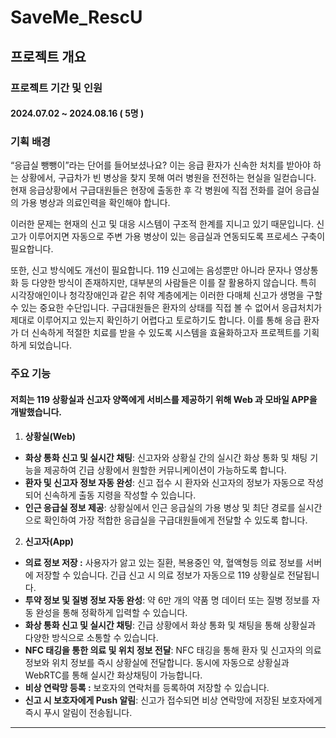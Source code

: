 # SaveMe_RescU

<h2>프로젝트 개요</h2>

<h3> 프로젝트 기간 및 인원</h3>

<h4>
  2024.07.02 ~ 2024.08.16 ( 5명 )
</h4>


<h3> 기획 배경 </h3>

“응급실 뺑뺑이”라는 단어를 들어보셨나요? 이는 응급 환자가 신속한 처치를 받아야 하는 상황에서, 구급차가 빈 병상을 찾지 못해 여러 병원을 전전하는 현실을 일컫습니다. 현재 응급상황에서 구급대원들은 현장에 출동한 후 각 병원에 직접 전화를 걸어 응급실의 가용 병상과 의료인력을 확인해야 합니다. 

이러한 문제는 현재의 신고 및 대응 시스템이 구조적 한계를 지니고 있기 때문입니다. 신고가 이루어지면 자동으로 주변 가용 병상이 있는 응급실과 연동되도록 프로세스 구축이 필요합니다. 

또한, 신고 방식에도 개선이 필요합니다. 119 신고에는 음성뿐만 아니라 문자나 영상통화 등 다양한 방식이 존재하지만, 대부분의 사람들은 이를 잘 활용하지 않습니다. 
특히 시각장애인이나 청각장애인과 같은 취약 계층에게는 이러한 다매체 신고가 생명을 구할 수 있는 중요한 수단입니다.
구급대원들은 환자의 상태를 직접 볼 수 없어서 응급처치가 제대로 이루어지고 있는지 확인하기 어렵다고 토로하기도 합니다.
이를 통해 응급 환자가 더 신속하게 적절한 치료를 받을 수 있도록 시스템을 효율화하고자 프로젝트를 기획하게 되었습니다.

<h3> 주요 기능</h3>

<h4>저희는 119 상황실과 신고자 양쪽에게 서비스를 제공하기 위해 Web 과 모바일 APP을 개발했습니다. </h4>

1. **상황실(Web)**
  - **화상 통화 신고 및 실시간 채팅**: 신고자와 상황실 간의 실시간 화상 통화 및 채팅 기능을 제공하여 긴급 상황에서 원할한 커뮤니케이션이 가능하도록 합니다.
  - **환자 및 신고자 정보 자동 완성**: 신고 접수 시 환자와 신고자의 정보가 자동으로 작성되어 신속하게 출동 지령을 작성할 수 있습니다.
  - **인근 응급실 정보 제공**: 상황실에서 인근 응급실의 가용 병상 및 최단 경로를 실시간으로 확인하여 가장 적합한 응급실을 구급대원들에게 전달할 수 있도록 합니다.
    
2. **신고자(App)**
  - **의료 정보 저장 :** 사용자가 앓고 있는 질환, 복용중인 약, 혈액형등 의료 정보를 서버에 저장할 수 있습니다. 긴급 신고 시 의료 정보가 자동으로 119 상황실로 전달됩니다.
  - **투약 정보 및 질병 정보 자동 완성**: 약 6만 개의 약품 명 데이터 또는 질병 정보를 자동 완성을 통해 정확하게 입력할 수 있습니다.
  - **화상 통화 신고 및 실시간 채팅**: 긴급 상황에서 화상 통화 및 채팅을 통해 상황실과 다양한 방식으로 소통할 수 있습니다.
  - **NFC 태깅을 통한 의료 및 위치 정보 전달**: NFC 태깅을 통해 환자 및 신고자의 의료 정보와 위치 정보를 즉시 상황실에 전달합니다. 동시에 자동으로 상황실과 WebRTC를 통해 실시간 화상채팅이 가능합니다.
  - **비상 연락망 등록 :** 보호자의 연락처를 등록하여 저장할 수 있습니다.
  - **신고 시 보호자에게 Push 알림**: 신고가 접수되면 비상 연락망에 저장된 보호자에게 즉시 푸시 알림이 전송됩니다.

---
